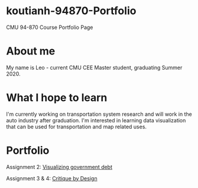 # koutianh-94870-Portfolio
CMU 94-870 Course Portfolio Page

# About me
My name is Leo - current CMU CEE Master student, graduating Summer 2020.

# What I hope to learn
I'm currently working on transportation system research and will work in the auto industry after graduation. I'm interested in learning data visualization that can be used for transportation and map related uses.

# Portfolio
Assignment 2: [Visualizing government debt](dataviz2.md)

Assignment 3 & 4: [Critique by Design](assignment3and4.md)
